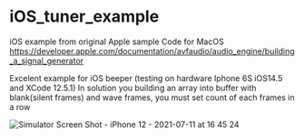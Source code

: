 # iOS_tuner_example


iOS example from original Apple sample Code for MacOS https://developer.apple.com/documentation/avfaudio/audio_engine/building_a_signal_generator

Excelent example for iOS beeper (testing on hardware Iphone 6S iOS14.5 and XCode 12.5.1)
In solution you building an array into buffer with blank(silent frames) and wave frames, you must set count of each frames in a row

![Simulator Screen Shot - iPhone 12 - 2021-07-11 at 16 45 24](https://user-images.githubusercontent.com/3084720/125197958-81f93080-e268-11eb-9885-cb911fb5d1d0.png)
